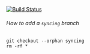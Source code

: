 
[![Build Status](https://travis-ci.com/issenn/homebrew-kong.svg?branch=syncing)](https://travis-ci.com/issenn/homebrew-kong)

###### How to add a `syncing` branch

```shell
git checkout --orphan syncing
rm -rf *
```
